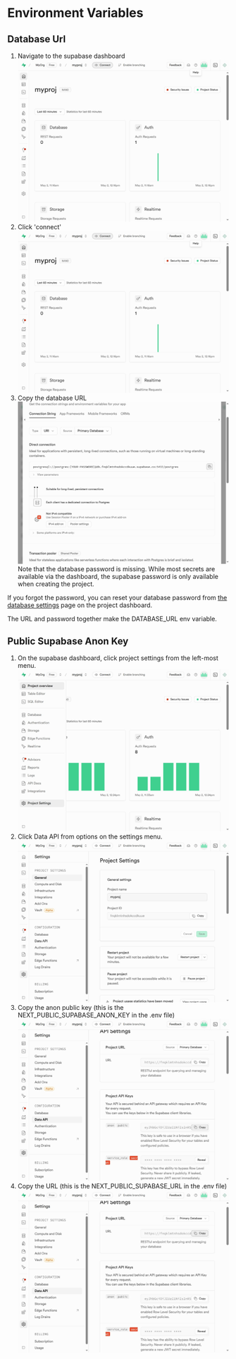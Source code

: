 # Environment Variables

## Database Url

1. Navigate to the supabase dashboard
   ![alt text](images/dashboard.png)
2. Click 'connect'
   ![alt text](images/connect.png)
3. Copy the database URL
   ![alt text](images/databaseUrl.png)
   Note that the database password is missing. While most secrets are available via the dashboard, the supabase password is only available when creating the project.

If you forgot the password, you can reset your database password from [the database settings](https://supabase.com/dashboard/project/_/settings/database) page on the project dashboard.

The URL and password together make the DATABASE_URL env variable.

## Public Supabase Anon Key

1. On the supabase dashboard, click project settings from the left-most menu.
   ![alt text](images/dashboard2.png)
2. Click Data API from options on the settings menu.
   ![alt text](images/dataAPI.png)
3. Copy the anon public key (this is the NEXT_PUBLIC_SUPABASE_ANON_KEY in the .env file)
   ![alt text](images/anonKey.png)
4. Copy the URL (this is the NEXT_PUBLIC_SUPABASE_URL in the .env file)
   ![alt text](images/supabaseUrl.png)
